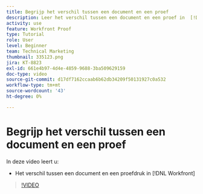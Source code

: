 ```yaml
---
title: Begrijp het verschil tussen een document en een proef
description: Leer het verschil tussen een document en een proef in  [!DNL  Workfront].
activity: use
feature: Workfront Proof
type: Tutorial
role: User
level: Beginner
team: Technical Marketing
thumbnail: 335123.png
jira: KT-8823
exl-id: 661e4b97-4d4e-4859-9688-3ba509629159
doc-type: video
source-git-commit: d17df7162ccaab6b62db34209f50131927c0a532
workflow-type: tm+mt
source-wordcount: '43'
ht-degree: 0%

---
```


# Begrijp het verschil tussen een document en een proef

In deze video leert u:

* Het verschil tussen een document en een proefdruk in [!DNL Workfront]

>[!VIDEO](https://video.tv.adobe.com/v/335123/?quality=12&learn=on&enablevpops)
